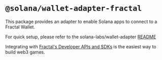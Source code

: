 # `@solana/wallet-adapter-fractal`

This package provides an adapter to enable Solana apps to connect to a Fractal Wallet.

For quick setup, please refer to the solana-labs/wallet-adapter [README](https://github.com/fractalwagmi/wallet-adapter#quick-setup-using-react-ui)

Integrating with [Fractal's Developer APIs and SDKs](https://developers.fractal.is) is the easiest way to build web3 games.
